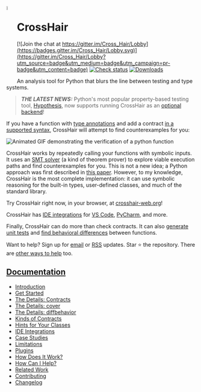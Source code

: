 <img src="doc/source/logo-gray.png" width="5%" align="left">

# CrossHair

[![Join the chat at https://gitter.im/Cross_Hair/Lobby](https://badges.gitter.im/Cross_Hair/Lobby.svg)](https://gitter.im/Cross_Hair/Lobby?utm_source=badge&utm_medium=badge&utm_campaign=pr-badge&utm_content=badge)
[![Check status](https://github.com/pschanely/CrossHair/workflows/Check/badge.svg)](https://github.com/pschanely/CrossHair/actions?query=workflow%3ACheck)
[![Downloads](https://static.pepy.tech/badge/crosshair-tool/week)](https://pepy.tech/project/crosshair-tool)

An analysis tool for Python that blurs the line between testing and
type systems.

> **_THE LATEST NEWS:_**
Python's most popular property-based testing tool,
[Hypothesis](https://hypothesis.readthedocs.io/en/latest/),
now supports running CrossHair as an
[optional backend](https://hypothesis.readthedocs.io/en/latest/strategies.html#alternative-backends)!


If you have a function with
[type annotations](https://www.python.org/dev/peps/pep-0484/) and add a
contract
[in a supported syntax](https://crosshair.readthedocs.io/en/latest/kinds_of_contracts.html),
CrossHair will attempt to find counterexamples for you:

![Animated GIF demonstrating the verification of a python function](doc/source/duplicate_list.gif)

CrossHair works by repeatedly calling your functions with symbolic inputs.
It uses an [SMT solver] (a kind of theorem prover) to explore viable
execution paths and find counterexamples for you.
This is not a new idea; a Python approach was first described in
[this paper].
However, to my knowledge, CrossHair is the most complete implementation:
it can use symbolic reasoning for the built-in types, user-defined classes, and much
of the standard library.

[SMT solver]: https://en.wikipedia.org/wiki/Satisfiability_modulo_theories
[this paper]: https://hoheinzollern.files.wordpress.com/2008/04/seer1.pdf

Try CrossHair right now, in your browser, at [crosshair-web.org]!

CrossHair has [IDE integrations] for [VS Code], [PyCharm], and more.

Finally, CrossHair can do more than check contracts. It can also
[generate unit tests](https://crosshair.readthedocs.io/en/latest/cover.html)
and
[find behavioral differences](https://crosshair.readthedocs.io/en/latest/diff_behavior.html)
between functions.

[IDE integrations]: https://crosshair.readthedocs.io/en/latest/ide_integrations.html
[VS Code]: https://marketplace.visualstudio.com/items?itemName=CrossHair.crosshair
[PyCharm]: https://plugins.jetbrains.com/plugin/16266-crosshair-pycharm

[crosshair-web.org]: https://crosshair-web.org

Want to help?
Sign up for
[email](http://eepurl.com/hGTLRH)
or
[RSS](https://pschanely.github.io/feed.xml)
updates.
Star ⭐️ the repository.
There are
[other ways to help](https://crosshair.readthedocs.io/en/latest/how_can_i_help.html)
too.

## [Documentation](https://crosshair.readthedocs.io/en/latest)

* [Introduction](https://crosshair.readthedocs.io/en/latest/introduction.html)
* [Get Started](https://crosshair.readthedocs.io/en/latest/get_started.html)
* [The Details: Contracts](https://crosshair.readthedocs.io/en/latest/contracts.html)
* [The Details: cover](https://crosshair.readthedocs.io/en/latest/cover.html)
* [The Details: diffbehavior](https://crosshair.readthedocs.io/en/latest/diff_behavior.html)
* [Kinds of Contracts](https://crosshair.readthedocs.io/en/latest/kinds_of_contracts.html)
* [Hints for Your Classes](https://crosshair.readthedocs.io/en/latest/hints_for_your_classes.html)
* [IDE Integrations](https://crosshair.readthedocs.io/en/latest/ide_integrations.html)
* [Case Studies](https://crosshair.readthedocs.io/en/latest/case_studies.html)
* [Limitations](https://crosshair.readthedocs.io/en/latest/limitations.html)
* [Plugins](https://crosshair.readthedocs.io/en/latest/plugins.html)
* [How Does It Work?](https://crosshair.readthedocs.io/en/latest/how_does_it_work.html)
* [How Can I Help?](https://crosshair.readthedocs.io/en/latest/how_can_i_help.html)
* [Related Work](https://crosshair.readthedocs.io/en/latest/related_work.html)
* [Contributing](https://crosshair.readthedocs.io/en/latest/contributing.html)
* [Changelog](https://crosshair.readthedocs.io/en/latest/changelog.html)
